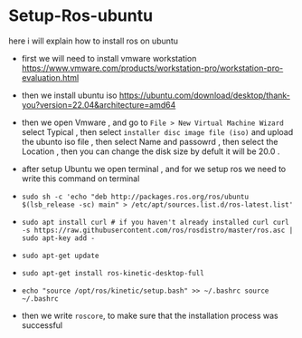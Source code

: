 # Setup-Ros-ubuntu
here i will explain how to install ros on ubuntu

- first we will need to install vmware workstation https://www.vmware.com/products/workstation-pro/workstation-pro-evaluation.html

- then we install ubuntu iso https://ubuntu.com/download/desktop/thank-you?version=22.04&architecture=amd64

- then we open Vmware , and go to `File > New Virtual Machine Wizard ` select Typical , then select `installer disc image file (iso)` and upload the ubunto iso file , then select Name and passowrd , then select the Location , then you can change the disk size by defult it will be 20.0 .

- after setup Ubuntu we open terminal , and for we setup ros we need to write this command on terminal

- `sudo sh -c 'echo "deb http://packages.ros.org/ros/ubuntu $(lsb_release -sc) main" > /etc/apt/sources.list.d/ros-latest.list'`

- `sudo apt install curl # if you haven't already installed curl
curl -s https://raw.githubusercontent.com/ros/rosdistro/master/ros.asc | sudo apt-key add -`

- `sudo apt-get update`

- `sudo apt-get install ros-kinetic-desktop-full`

- `echo "source /opt/ros/kinetic/setup.bash" >> ~/.bashrc
source ~/.bashrc`

- then we write `roscore`, to make sure that the installation process was successful
